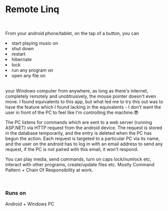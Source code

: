 # Remote Linq
<br>
<p>
From your android phone/tablet, on the tap of a button, you can
</p>
<li>start playing music on</li>
<li>shut down</li>
<li>restart</li>
<li>hibernate</li>
<li>lock</li>
<li>run any program on</li>
<li>open any file on</li>
<br>
<p>
your Windows computer from anywhere, as long as there's internet, completely remotely and unobtrusively, the mouse pointer doesn't even move. I found equivalents to this app, but what led me to try this out was to have the feature which I found lacking in the equivalents - I don't want the user in front of the PC to feel like I'm controlling the machine.😎
</p>
<p>
The PC listens for commands which are sent to a web server (running ASP.NET) via HTTP request from the android device. The request is stored in the database temporarily, and the entry is deleted when the PC has begun the action. Each request is targeted to a particular PC via its
name, and the user on the android has to log in with an email address to send any request, if the PC is not paired with this email, it won't respond.
</p>
<p>
  You can play media, send commands, turn on caps lock/numlock etc, interact with other programs, create/update files etc. Mostly Command Pattern + Chain Of Responsibility at work.
</p>

<br>
<h3>Runs on</h3>
Android + Windows PC
<br>
<br>
